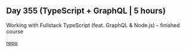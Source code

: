 ## Day 355 (TypeScript + GraphQL | 5  hours)

Working with Fullstack TypeScript (feat. GraphQL & Node.js) - finished course

[repo](https://github.com/alexvyber/fm-full-stack-ts.git)

